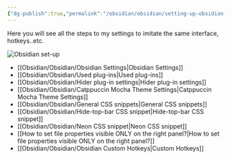 ```yaml
---
{"dg-publish":true,"permalink":"/obsidian/obsidian/setting-up-obsidian-to-look-beautiful/","noteIcon":""}
---
```


Here you will see all the steps to my settings to imitate the same interface, hotkeys..etc.

![Obsidian set-up](https://i.imgur.com/yNf3Fs8.png)

- [[Obsidian/Obsidian/Obsidian Settings\|Obsidian Settings]]
- [[Obsidian/Obsidian/Used plug-ins\|Used plug-ins]]
- [[Obsidian/Obsidian/Hider plug-in settings\|Hider plug-in settings]]
- [[Obsidian/Obsidian/Catppuccin Mocha Theme Settings\|Catppuccin Mocha Theme Settings]]
- [[Obsidian/Obsidian/General CSS snippets\|General CSS snippets]]
- [[Obsidian/Obsidian/Hide-top-bar CSS snippet\|Hide-top-bar CSS snippet]]
- [[Obsidian/Obsidian/Neon CSS snippet\|Neon CSS snippet]]
- [[How to set file properties visible ONLY on the right panel?\|How to set file properties visible ONLY on the right panel?]]
- [[Obsidian/Obsidian/Obsidian Custom Hotkeys\|Custom Hotkeys]]